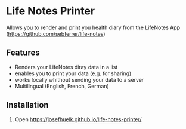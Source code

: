 # Life Notes Printer 
Allows you to render and print you health diary from the LifeNotes App (https://github.com/sebferrer/life-notes)

## Features
- Renders your LifeNotes diray data in a list
- enables you to print your data (e.g. for sharing)
- works locally whithout sending your data to a server
- Multilingual (English, French, German)

## Installation
1. Open https://josefhuelk.github.io/life-notes-printer/
